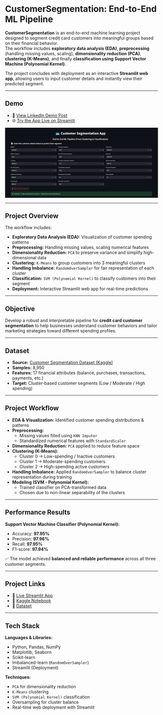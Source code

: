 # **CustomerSegmentation: End-to-End ML Pipeline**

**CustomerSegmentation** is an end-to-end machine learning project designed to segment credit card customers into meaningful groups based on their financial behavior.  
The workflow includes **exploratory data analysis (EDA)**, **preprocessing** (handling missing values, scaling), **dimensionality reduction (PCA)**, **clustering (K-Means)**, and finally **classification using Support Vector Machine (Polynomial Kernel)**.  

The project concludes with deployment as an interactive **Streamlit web app**, allowing users to input customer details and instantly view their predicted segment.  

---

## **Demo**

- 🎥 [View LinkedIn Demo Post](https://www.linkedin.com/posts/rawan-alwadeya-17948a305_machinelearning-customersegmentation-clustering-activity-7366848369752801280-4srU?utm_source=share&utm_medium=member_desktop&rcm=ACoAAE3YzG0BAZw48kimDDr_guvq8zXgSjDgk_I)  
- 🌐 [Try the App Live on Streamlit](https://customersegmentation-xt7vbctp6slquksrnvdk9t.streamlit.app/)  

![App Demo](https://github.com/rawan-alwadiya/CustomerSegmentation/blob/main/CustomerSegmentation.png)

---

## **Project Overview**

The workflow includes:  
- **Exploratory Data Analysis (EDA):** Visualization of customer spending patterns  
- **Preprocessing:** Handling missing values, scaling numerical features  
- **Dimensionality Reduction:** `PCA` to preserve variance and simplify high-dimensional data  
- **Clustering:** `K-Means` to group customers into 3 meaningful clusters  
- **Handling Imbalance:** `RandomOverSampler` for fair representation of each cluster  
- **Classification:** `SVM (Polynomial Kernel)` to classify customers into their segment  
- **Deployment:** Interactive Streamlit web app for real-time predictions  

---

## **Objective**

Develop a robust and interpretable pipeline for **credit card customer segmentation** to help businesses understand customer behaviors and tailor marketing strategies toward different spending profiles.  

---

## **Dataset**

- **Source:** [Customer Segmentation Dataset (Kaggle)](https://www.kaggle.com/datasets/mahnazarjmand/customer-segmentation)  
- **Samples:** 8,950  
- **Features:** 17 financial attributes (balance, purchases, transactions, payments, etc.)  
- **Target:** Cluster-based customer segments (Low / Moderate / High spending)  

---

## **Project Workflow**

- **EDA & Visualization:** Identified customer spending distributions & patterns  
- **Preprocessing:**  
  - Missing values filled using `KNN Imputer`  
  - Standardized numerical features with `StandardScaler`  
- **Dimensionality Reduction:** `PCA` applied to reduce feature space  
- **Clustering (K-Means):**  
  - Cluster 0 → Low-spending / Inactive customers  
  - Cluster 1 → Moderate-spending customers  
  - Cluster 2 → High-spending active customers  
- **Handling Imbalance:** Applied `RandomOverSampler` to balance cluster representation during training  
- **Modeling (SVM - Polynomial Kernel):**  
  - Trained classifier on PCA-transformed data  
  - Chosen due to non-linear separability of the clusters  

---

## **Performance Results**

**Support Vector Machine Classifier (Polynomial Kernel):**  
- Accuracy: **97.95%**  
- Precision: **97.96%**  
- Recall: **97.95%**  
- F1-score: **97.94%**  

✅ The model achieved **balanced and reliable performance** across all three customer segments.  

---

## **Project Links**

- 🔗 [Live Streamlit App](https://customersegmentation-xt7vbctp6slquksrnvdk9t.streamlit.app/)  
- 🔗 [Kaggle Notebook](https://www.kaggle.com/code/rawanalwadeya/customersegmentation-end-to-end-ml-pipeline)  
- 🔗 [Dataset](https://www.kaggle.com/datasets/mahnazarjmand/customer-segmentation)  

---

## **Tech Stack**

**Languages & Libraries:**  
- Python, Pandas, NumPy  
- Matplotlib, Seaborn  
- Scikit-learn  
- Imbalanced-learn (`RandomOverSampler`)  
- Streamlit (Deployment)  

**Techniques:**  
- `PCA` for dimensionality reduction  
- `K-Means` clustering  
- `SVM (Polynomial Kernel)` classification  
- Oversampling for cluster balance  
- Real-time web deployment with Streamlit  
